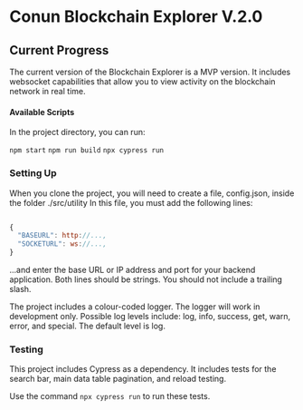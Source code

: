 # Conun Blockchain Explorer V.2.0

## Current Progress

The current version of the Blockchain Explorer is a MVP version.
It includes websocket capabilities that allow you to view activity on the blockchain network in real time.

#### Available Scripts

In the project directory, you can run:

`npm start`
`npm run build`
`npx cypress run`

### Setting Up

When you clone the project, you will need to create a file, config.json, inside the folder ./src/utility
In this file, you must add the following lines:

```javascript

{
  "BASEURL": http://...,
  "SOCKETURL": ws://...,
}
```

...and enter the base URL or IP address and port for your backend application.
Both lines should be strings. You should not include a trailing slash.

The project includes a colour-coded logger. The logger will work in development only.
Possible log levels include: log, info, success, get, warn, error, and special. The default level is log.

### Testing

This project includes Cypress as a dependency.
It includes tests for the search bar, main data table pagination, and reload testing.

Use the command `npx cypress run` to run these tests.
